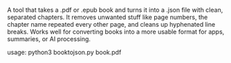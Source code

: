 A tool that takes a .pdf or .epub book and turns it into a .json file with clean, separated chapters.
It removes unwanted stuff like page numbers, the chapter name repeated every other page, and cleans up hyphenated line breaks. 
Works well for converting books into a more usable format for apps, summaries, or AI processing.

usage: python3 booktojson.py book.pdf